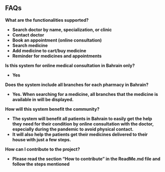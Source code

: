 ## FAQs <br/>
<b> What are the functionalities supported?
-	Search doctor by name, specialization, or clinic
-	Contact doctor
-	Book an appointment (online consultation)
-	Search medicine
-	Add medicine to cart/buy medicine
-	Reminder for medicines and appointments

<b> Is this system for online medical consultation in Bahrain only?
-	Yes 

<b> Does the system include all branches for each pharmacy in Bahrain?
-	Yes. When searching for a medicine, all branches that the medicine is available in will be displayed.

<b> How will this system benefit the community?
-	The system will benefit all patients in Bahrain to easily get the help they need for their condition by online consultation with the doctor, especially during the pandemic to avoid physical contact.
-	It will also help the patients get their medicines delivered to their house with just a few steps.

<b> How can I contribute to the project?
-	Please read the section “How to contribute” in the ReadMe.md file and follow the steps mentioned
